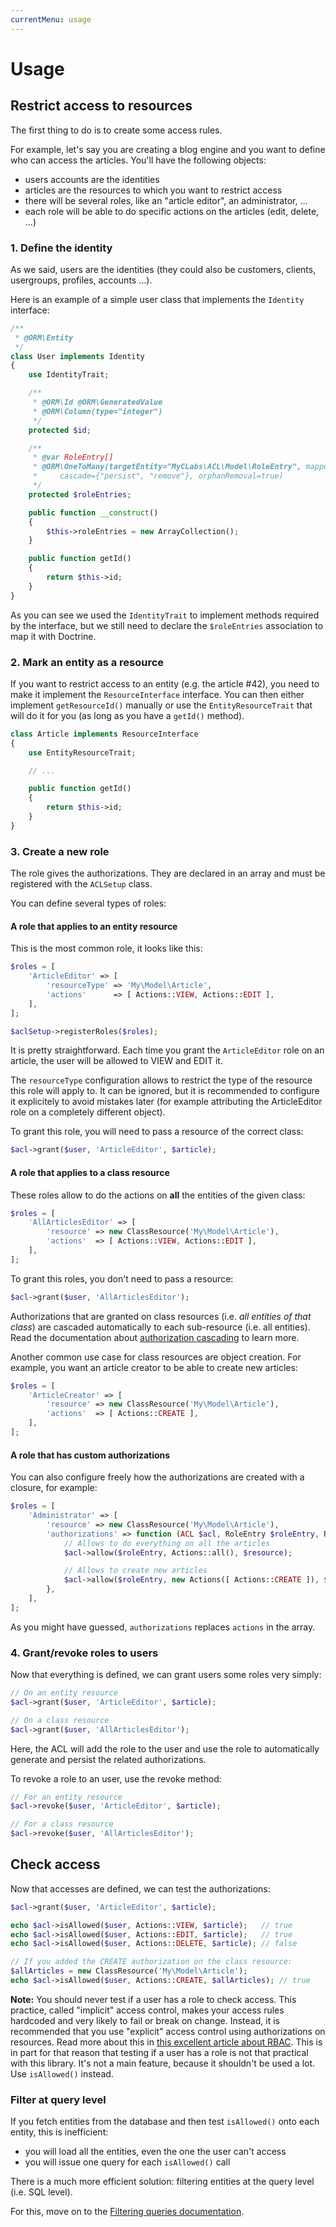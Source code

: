 ```yaml
---
currentMenu: usage
---
```


# Usage

## Restrict access to resources

The first thing to do is to create some access rules.

For example, let's say you are creating a blog engine and you want to define who can access the articles.
You'll have the following objects:

- users accounts are the identities
- articles are the resources to which you want to restrict access
- there will be several roles, like an "article editor", an administrator, …
- each role will be able to do specific actions on the articles (edit, delete, …)


### 1. Define the identity

As we said, users are the identities (they could also be customers, clients, usergroups, profiles, accounts …).

Here is an example of a simple user class that implements the `Identity` interface:

```php
/**
 * @ORM\Entity
 */
class User implements Identity
{
    use IdentityTrait;

    /**
     * @ORM\Id @ORM\GeneratedValue
     * @ORM\Column(type="integer")
     */
    protected $id;

    /**
     * @var RoleEntry[]
     * @ORM\OneToMany(targetEntity="MyCLabs\ACL\Model\RoleEntry", mappedBy="identity",
     *     cascade={"persist", "remove"}, orphanRemoval=true)
     */
    protected $roleEntries;

    public function __construct()
    {
        $this->roleEntries = new ArrayCollection();
    }

    public function getId()
    {
        return $this->id;
    }
}
```

As you can see we used the `IdentityTrait` to implement methods required by the interface, but we still
need to declare the `$roleEntries` association to map it with Doctrine.


### 2. Mark an entity as a resource

If you want to restrict access to an entity (e.g. the article #42), you need to make it
implement the `ResourceInterface` interface. You can then either implement `getResourceId()` manually
or use the `EntityResourceTrait` that will do it for you (as long as you have a `getId()` method).

```php
class Article implements ResourceInterface
{
    use EntityResourceTrait;

    // ...

    public function getId()
    {
        return $this->id;
    }
}
```


### 3. Create a new role

The role gives the authorizations. They are declared in an array and must be registered with the `ACLSetup` class.

You can define several types of roles:

#### A role that applies to an entity resource

This is the most common role, it looks like this:

```php
$roles = [
    'ArticleEditor' => [
        'resourceType' => 'My\Model\Article',
        'actions'      => [ Actions::VIEW, Actions::EDIT ],
    ],
];

$aclSetup->registerRoles($roles);
```

It is pretty straightforward. Each time you grant the `ArticleEditor` role on an article, the user
will be allowed to VIEW and EDIT it.

The `resourceType` configuration allows to restrict the type of the resource this role will apply to.
It can be ignored, but it is recommended to configure it explicitely to avoid mistakes later
(for example attributing the ArticleEditor role on a completely different object).

To grant this role, you will need to pass a resource of the correct class:

```php
$acl->grant($user, 'ArticleEditor', $article);
```

#### A role that applies to a class resource

These roles allow to do the actions on **all** the entities of the given class:

```php
$roles = [
    'AllArticlesEditor' => [
        'resource' => new ClassResource('My\Model\Article'),
        'actions'  => [ Actions::VIEW, Actions::EDIT ],
    ],
];
```

To grant this roles, you don't need to pass a resource:

```php
$acl->grant($user, 'AllArticlesEditor');
```

Authorizations that are granted on class resources (i.e. *all entities of that class*) are cascaded
automatically to each sub-resource (i.e. all entities). Read the documentation about
[authorization cascading](cascading.md) to learn more.

Another common use case for class resources are object creation. For example, you want an article creator
to be able to create new articles:

```php
$roles = [
    'ArticleCreator' => [
        'resource' => new ClassResource('My\Model\Article'),
        'actions'  => [ Actions::CREATE ],
    ],
];
```

#### A role that has custom authorizations

You can also configure freely how the authorizations are created with a closure, for example:

```php
$roles = [
    'Administrator' => [
        'resource' => new ClassResource('My\Model\Article'),
        'authorizations' => function (ACL $acl, RoleEntry $roleEntry, ResourceInterface $resource) {
            // Allows to do everything on all the articles
            $acl->allow($roleEntry, Actions::all(), $resource);

            // Allows to create new articles
            $acl->allow($roleEntry, new Actions([ Actions::CREATE ]), $resource);
        },
    ],
];
```

As you might have guessed, `authorizations` replaces `actions` in the array.


### 4. Grant/revoke roles to users

Now that everything is defined, we can grant users some roles very simply:

```php
// On an entity resource
$acl->grant($user, 'ArticleEditor', $article);

// On a class resource
$acl->grant($user, 'AllArticlesEditor');
```

Here, the ACL will add the role to the user and use the role to automatically generate and persist the
related authorizations.

To revoke a role to an user, use the revoke method:

```php
// For an entity resource
$acl->revoke($user, 'ArticleEditor', $article);

// For a class resource
$acl->revoke($user, 'AllArticlesEditor');
```

## Check access

Now that accesses are defined, we can test the authorizations:

```php
$acl->grant($user, 'ArticleEditor', $article);

echo $acl->isAllowed($user, Actions::VIEW, $article);   // true
echo $acl->isAllowed($user, Actions::EDIT, $article);   // true
echo $acl->isAllowed($user, Actions::DELETE, $article); // false

// If you added the CREATE authorization on the class resource:
$allArticles = new ClassResource('My\Model\Article');
echo $acl->isAllowed($user, Actions::CREATE, $allArticles); // true
```

**Note:** You should never test if a user has a role to check access. This practice, called "implicit" access control,
makes your access rules hardcoded and very likely to fail or break on change. Instead, it is recommended that
you use "explicit" access control using authorizations on resources. Read more about this in
[this excellent article about RBAC](https://stormpath.com/blog/new-rbac-resource-based-access-control/).
This is in part for that reason that testing if a user has a role is not that practical with this library.
It's not a main feature, because it shouldn't be used a lot. Use `isAllowed()` instead.


### Filter at query level

If you fetch entities from the database and then test `isAllowed()` onto each entity, this is inefficient:

- you will load all the entities, even the one the user can't access
- you will issue one query for each `isAllowed()` call

There is a much more efficient solution: filtering entities at the query level (i.e. SQL level).

For this, move on to the [Filtering queries documentation](filtering-queries.md).
